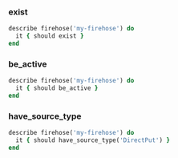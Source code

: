 ### exist

```ruby
describe firehose('my-firehose') do
  it { should exist }
end
```

### be_active

```ruby
describe firehose('my-firehose') do
  it { should be_active }
end
```

### have_source_type

```ruby
describe firehose('my-firehose') do
  it { should have_source_type('DirectPut') }
end
```
